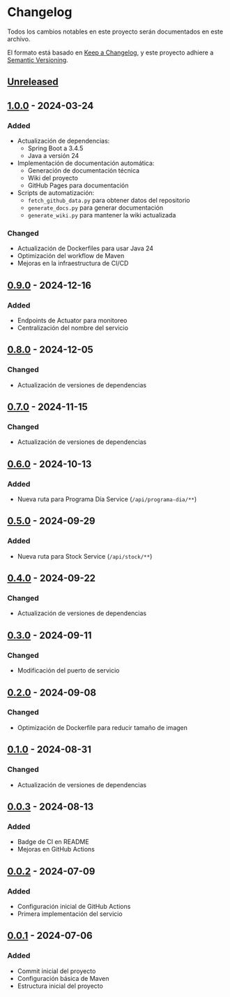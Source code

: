 # Changelog

Todos los cambios notables en este proyecto serán documentados en este archivo.

El formato está basado en [Keep a Changelog](https://keepachangelog.com/en/1.0.0/),
y este proyecto adhiere a [Semantic Versioning](https://semver.org/spec/v2.0.0.html).

## [Unreleased]

## [1.0.0] - 2024-03-24
### Added
- Actualización de dependencias:
  - Spring Boot a 3.4.5
  - Java a versión 24
- Implementación de documentación automática:
  - Generación de documentación técnica
  - Wiki del proyecto
  - GitHub Pages para documentación
- Scripts de automatización:
  - `fetch_github_data.py` para obtener datos del repositorio
  - `generate_docs.py` para generar documentación
  - `generate_wiki.py` para mantener la wiki actualizada

### Changed
- Actualización de Dockerfiles para usar Java 24
- Optimización del workflow de Maven
- Mejoras en la infraestructura de CI/CD

## [0.9.0] - 2024-12-16
### Added
- Endpoints de Actuator para monitoreo
- Centralización del nombre del servicio

## [0.8.0] - 2024-12-05
### Changed
- Actualización de versiones de dependencias

## [0.7.0] - 2024-11-15
### Changed
- Actualización de versiones de dependencias

## [0.6.0] - 2024-10-13
### Added
- Nueva ruta para Programa Día Service (`/api/programa-dia/**`)

## [0.5.0] - 2024-09-29
### Added
- Nueva ruta para Stock Service (`/api/stock/**`)

## [0.4.0] - 2024-09-22
### Changed
- Actualización de versiones de dependencias

## [0.3.0] - 2024-09-11
### Changed
- Modificación del puerto de servicio

## [0.2.0] - 2024-09-08
### Changed
- Optimización de Dockerfile para reducir tamaño de imagen

## [0.1.0] - 2024-08-31
### Changed
- Actualización de versiones de dependencias

## [0.0.3] - 2024-08-13
### Added
- Badge de CI en README
- Mejoras en GitHub Actions

## [0.0.2] - 2024-07-09
### Added
- Configuración inicial de GitHub Actions
- Primera implementación del servicio

## [0.0.1] - 2024-07-06
### Added
- Commit inicial del proyecto
- Configuración básica de Maven
- Estructura inicial del proyecto

[Unreleased]: https://github.com/ETEREA-services/ETEREA.gateway-service/compare/v1.0.0...HEAD
[1.0.0]: https://github.com/ETEREA-services/ETEREA.gateway-service/compare/v0.9.0...v1.0.0
[0.9.0]: https://github.com/ETEREA-services/ETEREA.gateway-service/compare/v0.8.0...v0.9.0
[0.8.0]: https://github.com/ETEREA-services/ETEREA.gateway-service/compare/v0.7.0...v0.8.0
[0.7.0]: https://github.com/ETEREA-services/ETEREA.gateway-service/compare/v0.6.0...v0.7.0
[0.6.0]: https://github.com/ETEREA-services/ETEREA.gateway-service/compare/v0.5.0...v0.6.0
[0.5.0]: https://github.com/ETEREA-services/ETEREA.gateway-service/compare/v0.4.0...v0.5.0
[0.4.0]: https://github.com/ETEREA-services/ETEREA.gateway-service/compare/v0.3.0...v0.4.0
[0.3.0]: https://github.com/ETEREA-services/ETEREA.gateway-service/compare/v0.2.0...v0.3.0
[0.2.0]: https://github.com/ETEREA-services/ETEREA.gateway-service/compare/v0.1.0...v0.2.0
[0.1.0]: https://github.com/ETEREA-services/ETEREA.gateway-service/compare/v0.0.3...v0.1.0
[0.0.3]: https://github.com/ETEREA-services/ETEREA.gateway-service/compare/v0.0.2...v0.0.3
[0.0.2]: https://github.com/ETEREA-services/ETEREA.gateway-service/compare/v0.0.1...v0.0.2
[0.0.1]: https://github.com/ETEREA-services/ETEREA.gateway-service/releases/tag/v0.0.1 
